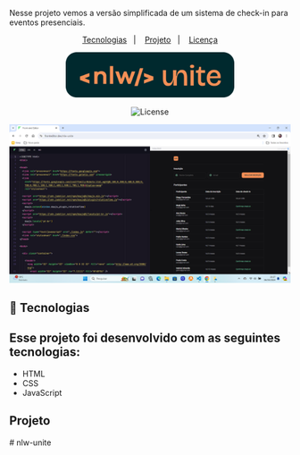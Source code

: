 

 Nesse projeto vemos a versão simplificada de um sistema de check-in para eventos presenciais.
<p align="center">
  <a href="#-tecnologias">Tecnologias</a>&nbsp;&nbsp;&nbsp;|&nbsp;&nbsp;&nbsp;
  <a href="#-projeto">Projeto</a>&nbsp;&nbsp;&nbsp;|&nbsp;&nbsp;&nbsp;
  <a href="#memo-licença">Licença</a>
</p>

<p align="center">
  <img alt="Preview do projeto desenvolvido." src="./assets/logo.png" width="60%">
</p>

<p align="center">
  <img alt="License" src="https://img.shields.io/static/v1?label=license&message=MIT&color=F48F56&labelColor=00292E">
</p>

<p align="center">
  <img alt="Logo NLW Expert - Rocketseat" src="./assets/Captura de Tela (9).png" />
</p>


## 🚀 Tecnologias



## Esse projeto foi desenvolvido com as seguintes tecnologias:


- HTML
- CSS
- JavaScript

## Projeto



#   n l w - u n i t e 
 
 
